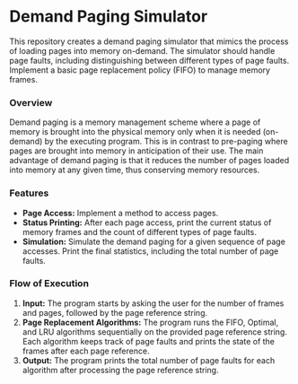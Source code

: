 # Demand Paging Simulator
This repository creates a demand paging simulator that mimics the process of loading pages into memory on-demand. The simulator should handle page faults, including distinguishing between different types of page faults. Implement a basic page replacement policy (FIFO) to manage memory frames.
### Overview
Demand paging is a memory management scheme where a page of memory is brought into the physical memory only when it is needed (on-demand) by the executing program. This is in contrast to pre-paging where pages are brought into memory in anticipation of their use. The main advantage of demand paging is that it reduces the number of pages loaded into memory at any given time, thus conserving memory resources.
### Features
- **Page Access:** Implement a method to access pages.
- **Status Printing:** After each page access, print the current status of memory frames and the count of different types of page faults.
- **Simulation:** Simulate the demand paging for a given sequence of page accesses. Print the final statistics, including the total number of page faults.
### Flow of Execution
1. **Input:** The program starts by asking the user for the number of frames and pages, followed by the page reference string.
2. **Page Replacement Algorithms:** The program runs the FIFO, Optimal, and LRU algorithms sequentially on the provided page reference string.
Each algorithm keeps track of page faults and prints the state of the frames after each page reference.
3. **Output:** The program prints the total number of page faults for each algorithm after processing the page reference string.






